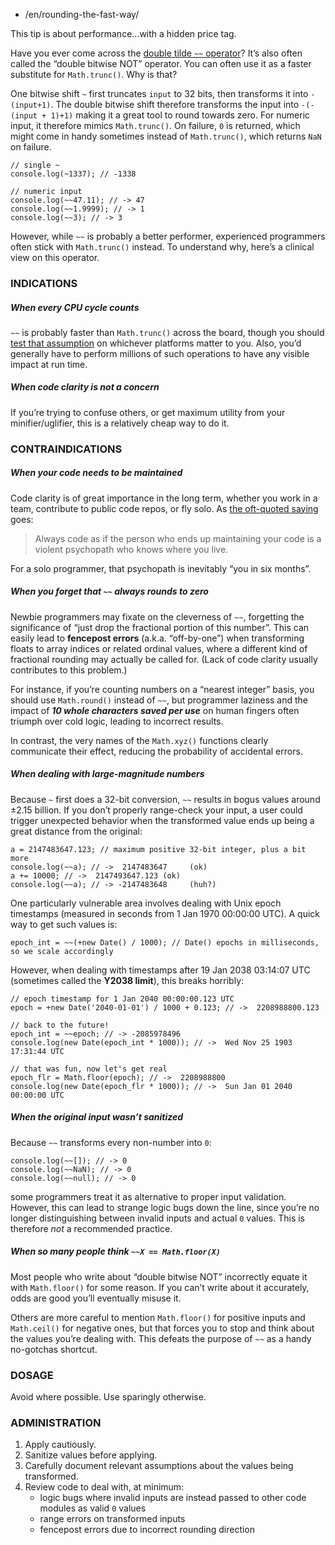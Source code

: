 -   /en/rounding-the-fast-way/

This tip is about performance…with a hidden price tag.

Have you ever come across the [double tilde `~~` operator](http://stackoverflow.com/questions/5971645/what-is-the-double-tilde-operator-in-javascript)? It’s also often called the “double bitwise NOT” operator. You can often use it as a faster substitute for `Math.trunc()`. Why is that?

One bitwise shift `~` first truncates `input` to 32 bits, then transforms it into `-(input+1)`. The double bitwise shift therefore transforms the input into `-(-(input + 1)+1)` making it a great tool to round towards zero. For numeric input, it therefore mimics `Math.trunc()`. On failure, `0` is returned, which might come in handy sometimes instead of `Math.trunc()`, which returns `NaN` on failure.

    // single ~
    console.log(~1337); // -1338

    // numeric input
    console.log(~~47.11); // -> 47
    console.log(~~1.9999); // -> 1
    console.log(~~3); // -> 3

However, while `~~` is probably a better performer, experienced programmers often stick with `Math.trunc()` instead. To understand why, here’s a clinical view on this operator.

### INDICATIONS

##### When every CPU cycle counts

`~~` is probably faster than `Math.trunc()` across the board, though you should [test that assumption](https://jsperf.com/jsfvsbitnot/10) on whichever platforms matter to you. Also, you’d generally have to perform millions of such operations to have any visible impact at run time.

##### When code clarity is not a concern

If you’re trying to confuse others, or get maximum utility from your minifier/uglifier, this is a relatively cheap way to do it.

### CONTRAINDICATIONS

##### When your code needs to be maintained

Code clarity is of great importance in the long term, whether you work in a team, contribute to public code repos, or fly solo. As [the oft-quoted saying](http://c2.com/cgi/wiki?CodeForTheMaintainer) goes:

> Always code as if the person who ends up maintaining your code is a violent psychopath who knows where you live.

For a solo programmer, that psychopath is inevitably “you in six months”.

##### When you forget that `~~` always rounds to zero

Newbie programmers may fixate on the cleverness of `~~`, forgetting the significance of “just drop the fractional portion of this number”. This can easily lead to **fencepost errors** (a.k.a. “off-by-one”) when transforming floats to array indices or related ordinal values, where a different kind of fractional rounding may actually be called for. (Lack of code clarity usually contributes to this problem.)

For instance, if you’re counting numbers on a “nearest integer” basis, you should use `Math.round()` instead of `~~`, but programmer laziness and the impact of ***10 whole characters saved per use*** on human fingers often triumph over cold logic, leading to incorrect results.

In contrast, the very names of the `Math.xyz()` functions clearly communicate their effect, reducing the probability of accidental errors.

##### When dealing with large-magnitude numbers

Because `~` first does a 32-bit conversion, `~~` results in bogus values around ±2.15 billion. If you don’t properly range-check your input, a user could trigger unexpected behavior when the transformed value ends up being a great distance from the original:

    a = 2147483647.123; // maximum positive 32-bit integer, plus a bit more
    console.log(~~a); // ->  2147483647     (ok)
    a += 10000; // ->  2147493647.123 (ok)
    console.log(~~a); // -> -2147483648     (huh?)

One particularly vulnerable area involves dealing with Unix epoch timestamps (measured in seconds from 1 Jan 1970 00:00:00 UTC). A quick way to get such values is:

    epoch_int = ~~(+new Date() / 1000); // Date() epochs in milliseconds, so we scale accordingly

However, when dealing with timestamps after 19 Jan 2038 03:14:07 UTC (sometimes called the **Y2038 limit**), this breaks horribly:

    // epoch timestamp for 1 Jan 2040 00:00:00.123 UTC
    epoch = +new Date('2040-01-01') / 1000 + 0.123; // ->  2208988800.123

    // back to the future!
    epoch_int = ~~epoch; // -> -2085978496
    console.log(new Date(epoch_int * 1000)); // ->  Wed Nov 25 1903 17:31:44 UTC

    // that was fun, now let's get real
    epoch_flr = Math.floor(epoch); // ->  2208988800
    console.log(new Date(epoch_flr * 1000)); // ->  Sun Jan 01 2040 00:00:00 UTC

##### When the original input wasn’t sanitized

Because `~~` transforms every non-number into `0`:

    console.log(~~[]); // -> 0
    console.log(~~NaN); // -> 0
    console.log(~~null); // -> 0

some programmers treat it as alternative to proper input validation. However, this can lead to strange logic bugs down the line, since you’re no longer distinguishing between invalid inputs and actual `0` values. This is therefore *not* a recommended practice.

##### When so many people think `~~X == Math.floor(X)`

Most people who write about “double bitwise NOT” incorrectly equate it with `Math.floor()` for some reason. If you can’t write about it accurately, odds are good you’ll eventually misuse it.

Others are more careful to mention `Math.floor()` for positive inputs and `Math.ceil()` for negative ones, but that forces you to stop and think about the values you’re dealing with. This defeats the purpose of `~~` as a handy no-gotchas shortcut.

### DOSAGE

Avoid where possible. Use sparingly otherwise.

### ADMINISTRATION

1.  Apply cautiously.
2.  Sanitize values before applying.
3.  Carefully document relevant assumptions about the values being transformed.
4.  Review code to deal with, at minimum:
    -   logic bugs where invalid inputs are instead passed to other code modules as valid `0` values
    -   range errors on transformed inputs
    -   fencepost errors due to incorrect rounding direction
